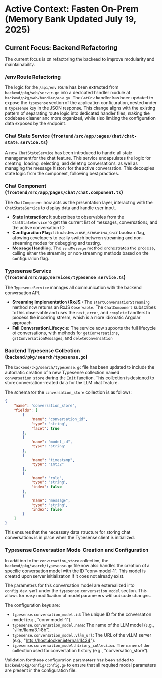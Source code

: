 # Active Context: Fasten On-Prem (Memory Bank Updated July 19, 2025)

## Current Focus: Backend Refactoring

The current focus is on refactoring the backend to improve modularity and maintainability.

### /env Route Refactoring

The logic for the `/api/env` route has been extracted from `backend/pkg/web/server.go` into a dedicated handler module at `backend/pkg/web/handler/env.go`. The `GetEnv` handler has been updated to expose the `typesense` section of the application configuration, nested under a `typesense` key in the JSON response. This change aligns with the existing pattern of separating route logic into dedicated handler files, making the codebase cleaner and more organized, while also limiting the configuration data exposed by the endpoint.

### Chat State Service (`frontend/src/app/pages/chat/chat-state.service.ts`)

A new `ChatStateService` has been introduced to handle all state management for the chat feature. This service encapsulates the logic for creating, loading, selecting, and deleting conversations, as well as managing the message history for the active conversation. This decouples state logic from the component, following best practices.

### Chat Component (`frontend/src/app/pages/chat/chat.component.ts`)

The `ChatComponent` now acts as the presentation layer, interacting with the `ChatStateService` to display data and handle user input.

*   **State Interaction:** It subscribes to observables from the `ChatStateService` to get the current list of messages, conversations, and the active conversation ID.
*   **Configuration Flag:** It includes a `USE_STREAMING_CHAT` boolean flag, allowing developers to easily switch between streaming and non-streaming modes for debugging and testing.
*   **Message Handling:** The `sendMessage` method orchestrates the process, calling either the streaming or non-streaming methods based on the configuration flag.

### Typesense Service (`frontend/src/app/services/typesense.service.ts`)

The `TypesenseService` manages all communication with the backend conversation API.

*   **Streaming Implementation (RxJS):** The `startConversationStreaming` method now returns an RxJS `Observable`. The `ChatComponent` subscribes to this observable and uses the `next`, `error`, and `complete` handlers to process the incoming stream, which is a more idiomatic Angular approach.
*   **Full Conversation Lifecycle:** The service now supports the full lifecycle of conversations, with methods for `getConversations`, `getConversationMessages`, and `deleteConversation`.

### Backend Typesense Collection (`backend/pkg/search/typesense.go`)

The `backend/pkg/search/typesense.go` file has been updated to include the automatic creation of a new Typesense collection named `conversation_store` during the `Init` function. This collection is designed to store conversation-related data for the LLM chat feature.

The schema for the `conversation_store` collection is as follows:

```json
{
    "name": "conversation_store",
    "fields": [
        {
            "name": "conversation_id",
            "type": "string",
            "facet": true
        },
        {
            "name": "model_id",
            "type": "string"
        },
        {
            "name": "timestamp",
            "type": "int32"
        },
        {
            "name": "role",
            "type": "string",
            "index": false
        },
        {
            "name": "message",
            "type": "string",
            "index": false
        }
    ]
}
```
This ensures that the necessary data structure for storing chat conversations is in place when the Typesense client is initialized.

### Typesense Conversation Model Creation and Configuration

In addition to the `conversation_store` collection, the `backend/pkg/search/typesense.go` file now also handles the creation of a specific conversation model with the ID "conv-model-1". This model is created upon server initialization if it does not already exist.

The parameters for this conversation model are externalized into `config.dev.yaml` under the `typesense.conversation_model` section. This allows for easy modification of model parameters without code changes.

The configuration keys are:
*   `typesense.conversation_model.id`: The unique ID for the conversation model (e.g., "conv-model-1").
*   `typesense.conversation_model.name`: The name of the LLM model (e.g., "vllm/llama3.1:8b").
*   `typesense.conversation_model.vllm_url`: The URL of the vLLM server (e.g., "http://host.docker.internal:11434").
*   `typesense.conversation_model.history_collection`: The name of the collection used for conversation history (e.g., "conversation_store").

Validation for these configuration parameters has been added to `backend/pkg/config/config.go` to ensure that all required model parameters are present in the configuration file.
